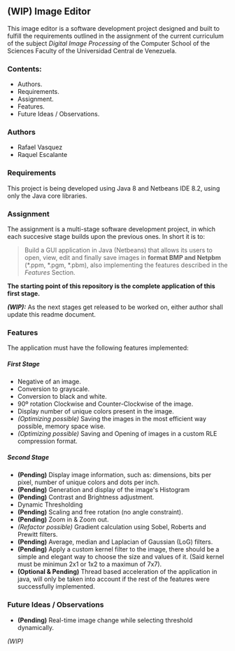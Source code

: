 ## (WIP) Image Editor ##

This image editor is a software development project designed and built to fulfill the requirements outlined in the assignment of the current curriculum of the subject *Digital Image Processing* of the Computer School of the Sciences Faculty of the Universidad Central de Venezuela.

### Contents: ###
- Authors.
- Requirements.
- Assignment.
- Features.
- Future Ideas / Observations.

### Authors

- Rafael Vasquez
- Raquel Escalante

### Requirements

This project is being developed using Java 8 and Netbeans IDE 8.2, using only the Java core libraries.

### Assignment

The assignment is a multi-stage software development  project, in which each succesive stage builds upon the previous ones. In short it is to:

> Build a GUI application in Java (Netbeans) that allows its users to open, view, edit and finally save images in **format BMP and Netpbm** (\*.ppm, \*.pgm, \*.pbm), also implementing the features described in the *Features* Section. 

**The starting point of this repository is the complete application of this first stage.**

***(WIP):*** As the next stages get released to be worked on, either author shall update this readme document.

### Features

The application must have the following features implemented:

##### First Stage
- Negative of an image.
- Conversion to grayscale.
- Conversion to black and white.
- 90º rotation Clockwise and Counter-Clockwise of the image.
- Display number of unique colors present in the image.
- *(Optimizing possible)* Saving the images in the most efficient way possible, memory space wise.
- *(Optimizing possible)* Saving and Opening of images in a custom RLE compression format.

##### Second Stage
- **(Pending)** Display image information, such as: dimensions, bits per pixel, number of unique colors and dots per inch.
- **(Pending)** Generation and display of the image's Histogram
- **(Pending)** Contrast and Brightness adjustment.
- Dynamic Thresholding
- **(Pending)** Scaling and free rotation (no angle constraint).
- **(Pending)** Zoom in & Zoom out.
- *(Refactor possible)* Gradient calculation using Sobel, Roberts and Prewitt filters.
- **(Pending)** Average, median and Laplacian of Gaussian (LoG) filters.
- **(Pending)** Apply a custom kernel filter to the image, there should be a simple and elegant way to choose the size and values of it. (Said kernel must be minimun 2x1 or 1x2 to a maximun of 7x7).
- **(Optional & Pending)** Thread based acceleration of the application in java, will only be taken into account if the rest of the features were successfully implemented.


### Future Ideas / Observations
- **(Pending)** Real-time image change while selecting threshold dynamically.

*(WIP)*


